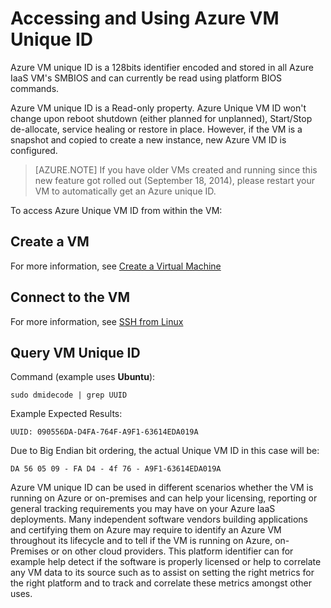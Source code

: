 <properties
   pageTitle="Accessing VM ID"
   description="Describes Accessing and Using Azure VM Unique ID"
   services="virtual-machines-linux"
   documentationCenter="virtual-machines"
   authors="kmouss"
   manager="timlt"
   editor=""/>

<tags
   ms.service="virtual-machines-linux"
   ms.devlang="NA"
   ms.topic="article"
   ms.tgt_pltfrm="vm-linux"
   ms.workload="infrastructure"
   ms.date="02/08/2016"
   wacn.date=""
   ms.author="kmouss"/>
   
# Accessing and Using Azure VM Unique ID

Azure VM unique ID is a 128bits identifier encoded and stored in all Azure IaaS VM's SMBIOS and can currently be read using platform BIOS commands.

Azure VM unique ID is a Read-only property. Azure Unique VM ID won't change upon reboot shutdown (either planned for unplanned), Start/Stop de-allocate, service healing or restore in place. However, if the VM is a snapshot and copied to create a new instance, new Azure VM ID is configured.

> [AZURE.NOTE] If you have older VMs created and running since this new feature got rolled out (September 18, 2014), please restart your VM to automatically get an Azure unique ID.


To access Azure Unique VM ID from within the VM:


## Create a VM
 

For more information, see [Create a Virtual Machine](/documentation/articles/virtual-machines-linux-creation-choices/)


## Connect to the VM
 

For more information, see [SSH from Linux](/documentation/articles/virtual-machines-linux-mac-create-ssh-keys/)


## Query VM Unique ID

Command (example uses **Ubuntu**):

    sudo dmidecode | grep UUID
    
Example Expected Results:

    UUID: 090556DA-D4FA-764F-A9F1-63614EDA019A
    
Due to Big Endian bit ordering, the actual Unique VM ID in this case will be:

    DA 56 05 09 - FA D4 - 4f 76 - A9F1-63614EDA019A
    
    
Azure VM unique ID can be used in different scenarios whether the VM is running on Azure or on-premises and can help your licensing, reporting or general tracking requirements you may have on your Azure IaaS deployments. Many independent software vendors building applications and certifying them on Azure may require to identify an Azure VM throughout its lifecycle and to tell if the VM is running on Azure, on-Premises or on other cloud providers. This platform identifier can for example help detect if the software is properly licensed or help to correlate any VM data to its source such as to assist on setting the right metrics for the right platform and to track and correlate these metrics amongst other uses.
